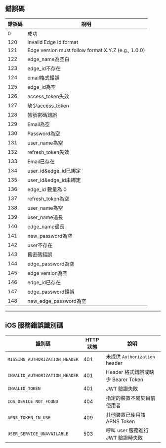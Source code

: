 ## 錯誤碼

| 錯誤碼 | 說明 |
|--------|------|
| 0 | 成功 |
| 120 | Invalid Edge Id format |
| 121 | Edge version must follow format X.Y.Z (e.g., 1.0.0) |
| 122 | edge_name為空白 |
| 123 | edge_id不存在 |
| 124 | email格式錯誤 |
| 125 | edge_id為空 |
| 126 | access_token失效 |
| 127 | 缺少access_token |
| 128 | 帳號密碼錯誤 |
| 129 | Email為空 |
| 130 | Password為空 |
| 131 | user_name為空 |
| 132 | refresh_token失效 |
| 133 | Email已存在 |
| 134 | user_id&edge_id已綁定 |
| 135 | user_id&edge_id未綁定 |
| 136 | edge_id 數量為 0 |
| 137 | refresh_token為空 |
| 138 | user_name為空 |
| 139 | user_name過長 |
| 140 | edge_name過長 |
| 141 | new_password為空 |
| 142 | user不存在 |
| 143 | 舊密碼錯誤 |
| 144 | edge_password為空 |
| 145 | edge version為空 |
| 146 | edge_id已存在 |
| 147 | edge_password錯誤 |
| 148 | new_edge_password為空 |

---

## iOS 服務錯誤識別碼

| 識別碼 | HTTP 狀態 | 說明 |
|--------|-----------|------|
| `MISSING_AUTHORIZATION_HEADER` | 401 | 未提供 `Authorization` header |
| `INVALID_AUTHORIZATION_HEADER` | 401 | Header 格式錯誤或缺少 Bearer Token |
| `INVALID_TOKEN` | 401 | JWT 驗證失敗 |
| `IOS_DEVICE_NOT_FOUND` | 404 | 指定的裝置不屬於目前使用者 |
| `APNS_TOKEN_IN_USE` | 409 | 其他裝置已使用該 APNS Token |
| `USER_SERVICE_UNAVAILABLE` | 503 | 呼叫 user 服務進行 JWT 驗證時失敗 |
